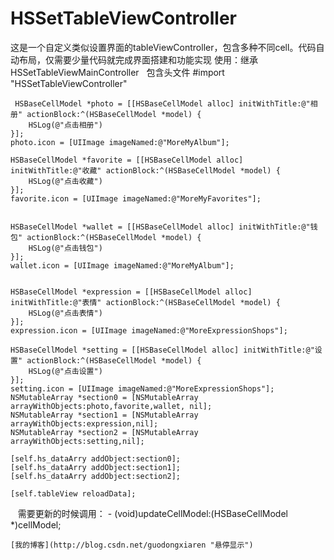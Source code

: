 # HSSetTableViewController

这是一个自定义类似设置界面的tableViewController，包含多种不同cell。代码自动布局，仅需要少量代码就完成界面搭建和功能实现
使用：继承HSSetTableViewMainController  
包含头文件
#import "HSSetTableViewController"

     HSBaseCellModel *photo = [[HSBaseCellModel alloc] initWithTitle:@"相册" actionBlock:^(HSBaseCellModel *model) {
        HSLog(@"点击相册")
    }];
    photo.icon = [UIImage imageNamed:@"MoreMyAlbum"];
    
    HSBaseCellModel *favorite = [[HSBaseCellModel alloc] initWithTitle:@"收藏" actionBlock:^(HSBaseCellModel *model) {
        HSLog(@"点击收藏")
    }];
    favorite.icon = [UIImage imageNamed:@"MoreMyFavorites"];
    
    
    HSBaseCellModel *wallet = [[HSBaseCellModel alloc] initWithTitle:@"钱包" actionBlock:^(HSBaseCellModel *model) {
        HSLog(@"点击钱包")
    }];
    wallet.icon = [UIImage imageNamed:@"MoreMyAlbum"];
    
    
    HSBaseCellModel *expression = [[HSBaseCellModel alloc] initWithTitle:@"表情" actionBlock:^(HSBaseCellModel *model) {
        HSLog(@"点击表情")
    }];
    expression.icon = [UIImage imageNamed:@"MoreExpressionShops"];
    
    HSBaseCellModel *setting = [[HSBaseCellModel alloc] initWithTitle:@"设置" actionBlock:^(HSBaseCellModel *model) {
        HSLog(@"点击设置")
    }];
    setting.icon = [UIImage imageNamed:@"MoreExpressionShops"];
    NSMutableArray *section0 = [NSMutableArray arrayWithObjects:photo,favorite,wallet, nil];
    NSMutableArray *section1 = [NSMutableArray arrayWithObjects:expression,nil];
    NSMutableArray *section2 = [NSMutableArray arrayWithObjects:setting,nil];

    [self.hs_dataArry addObject:section0];
    [self.hs_dataArry addObject:section1];
    [self.hs_dataArry addObject:section2];
    
    [self.tableView reloadData];
    
    需要更新的时候调用：
    - (void)updateCellModel:(HSBaseCellModel *)cellModel;
    
    [我的博客](http://blog.csdn.net/guodongxiaren "悬停显示")  
   
 



